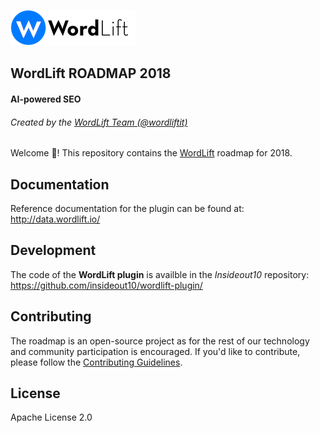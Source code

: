 <a href="https://wordlift.io"><img src="img/WordLift__logo--5.png"/></a>

## WordLift ROADMAP 2018
#### AI-powered SEO
###### Created by the [WordLift Team (@wordliftit)](https://twitter.com/wordliftit)

Welcome 🖖! This repository contains the [WordLift](https://wordlift.io) roadmap for 2018.

## Documentation

Reference documentation for the plugin can be found at:
http://data.wordlift.io/

## Development

The code of the **WordLift plugin** is availble in the *Insideout10* repository:
https://github.com/insideout10/wordlift-plugin/

## Contributing

The roadmap is an open-source project as for the rest of our technology and community participation is encouraged.
If you'd like to contribute, please follow the [Contributing Guidelines](https://github.com/insideout10/wordlift-plugin/edit/develop/CONTRIBUTING.md).

## License

Apache License 2.0
